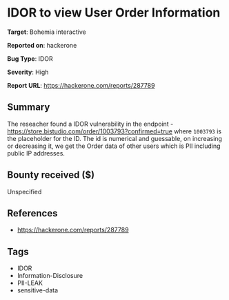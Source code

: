 # IDOR to view User Order Information

**Target**: Bohemia interactive

**Reported on**: hackerone

**Bug Type**: IDOR

**Severity**: High

**Report URL**: https://hackerone.com/reports/287789

## Summary
The reseacher found a IDOR vulnerability in the endpoint - https://store.bistudio.com/order/1003793?confirmed=true where `1003793` is the placeholder for the ID.
The id is numerical and guessable, on increasing or decreasing it, we get the Order data of other users which is PII including public IP addresses.

## Bounty received ($)
Unspecified

## References
- https://hackerone.com/reports/287789
## Tags
- IDOR
- Information-Disclosure
- PII-LEAK
- sensitive-data
